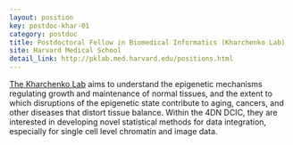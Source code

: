 ```yaml
---
layout: position
key: postdoc-khar-01
category: postdoc
title: Postdoctoral Fellow in Biomedical Informatics (Kharchenko Lab)
site: Harvard Medical School
detail_link: http://pklab.med.harvard.edu/positions.html
---
```

[The Kharchenko Lab](http://pklab.med.harvard.edu) aims to understand the epigenetic mechanisms regulating growth and maintenance of normal tissues, and the extent to which disruptions of the epigenetic state contribute to aging, cancers, and other diseases that distort tissue balance. Within the 4DN DCIC, they are interested in developing novel statistical methods for data integration, especially for single cell level chromatin and image data.
